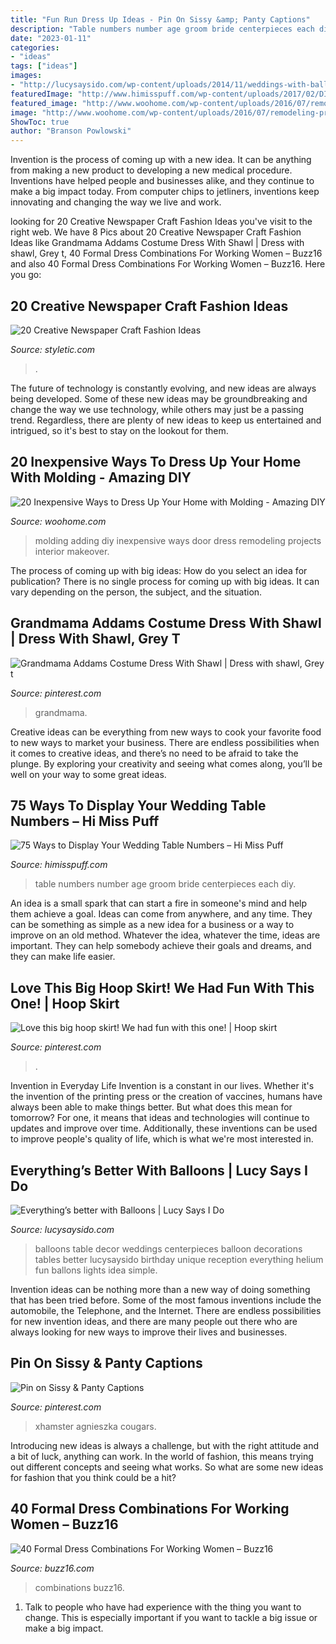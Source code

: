```yaml
---
title: "Fun Run Dress Up Ideas - Pin On Sissy &amp; Panty Captions"
description: "Table numbers number age groom bride centerpieces each diy"
date: "2023-01-11"
categories:
- "ideas"
tags: ["ideas"]
images:
- "http://lucysaysido.com/wp-content/uploads/2014/11/weddings-with-balloons-ideas-table-decor-balloons-lucysaysido.jpg"
featuredImage: "http://www.himisspuff.com/wp-content/uploads/2017/02/DIY-table-numbers-with-photos-of-the-bride-and-groom-at-each-table-number-age.jpg"
featured_image: "http://www.woohome.com/wp-content/uploads/2016/07/remodeling-projects-by-adding-molding-7.jpg"
image: "http://www.woohome.com/wp-content/uploads/2016/07/remodeling-projects-by-adding-molding-7.jpg"
ShowToc: true
author: "Branson Powlowski"
---
```



Invention is the process of coming up with a new idea. It can be anything from making a new product to developing a new medical procedure. Inventions have helped people and businesses alike, and they continue to make a big impact today. From computer chips to jetliners, inventions keep innovating and changing the way we live and work.

	

		
looking for 20 Creative Newspaper Craft Fashion Ideas you've visit to the right web. We have 8 Pics about 20 Creative Newspaper Craft Fashion Ideas like Grandmama Addams Costume Dress With Shawl | Dress with shawl, Grey t, 40 Formal Dress Combinations For Working Women – Buzz16 and also 40 Formal Dress Combinations For Working Women – Buzz16. Here you go:
		
    
## 20 Creative Newspaper Craft Fashion Ideas

<img loading=lazy src="https://styletic.com/wp-content/uploads/2014/10/newspaper-craft-fashion-ideas/14-creative-newspaper-craft-fashion-ideas.jpg" onerror="this.onerror=null;this.src='https://tse2.mm.bing.net/th?id=OIP.LGUML7UIRXT0iilHjTsgxQHaLH&amp;pid=15.1';" alt="20 Creative Newspaper Craft Fashion Ideas">

_Source: styletic.com_

>. 

	

The future of technology is constantly evolving, and new ideas are always being developed. Some of these new ideas may be groundbreaking and change the way we use technology, while others may just be a passing trend. Regardless, there are plenty of new ideas to keep us entertained and intrigued, so it's best to stay on the lookout for them.

    
## 20 Inexpensive Ways To Dress Up Your Home With Molding - Amazing DIY

<img loading=lazy src="http://www.woohome.com/wp-content/uploads/2016/07/remodeling-projects-by-adding-molding-7.jpg" onerror="this.onerror=null;this.src='https://tse2.mm.bing.net/th?id=OIP.TEraZEnt2tvpSZJLU2VwlgHaSL&amp;pid=15.1';" alt="20 Inexpensive Ways to Dress Up Your Home with Molding - Amazing DIY">

_Source: woohome.com_

>molding adding diy inexpensive ways door dress remodeling projects interior makeover. 

	

The process of coming up with big ideas: How do you select an idea for publication?
There is no single process for coming up with big ideas. It can vary depending on the person, the subject, and the situation.

    
## Grandmama Addams Costume Dress With Shawl | Dress With Shawl, Grey T

<img loading=lazy src="https://i.pinimg.com/736x/f8/69/27/f869275b84d6b954c3f2ca51f5333e43.jpg" onerror="this.onerror=null;this.src='https://tse4.mm.bing.net/th?id=OIP.rF2oqwR-6IRfnN2OG835ZgAAAA&amp;pid=15.1';" alt="Grandmama Addams Costume Dress With Shawl | Dress with shawl, Grey t">

_Source: pinterest.com_

>grandmama. 

	

Creative ideas can be everything from new ways to cook your favorite food to new ways to market your business. There are endless possibilities when it comes to creative ideas, and there’s no need to be afraid to take the plunge. By exploring your creativity and seeing what comes along, you’ll be well on your way to some great ideas.

    
## 75 Ways To Display Your Wedding Table Numbers – Hi Miss Puff

<img loading=lazy src="http://www.himisspuff.com/wp-content/uploads/2017/02/DIY-table-numbers-with-photos-of-the-bride-and-groom-at-each-table-number-age.jpg" onerror="this.onerror=null;this.src='https://tse1.mm.bing.net/th?id=OIP.DYVLfH7Owd9_9HzwrIMdYwHaLG&amp;pid=15.1';" alt="75 Ways to Display Your Wedding Table Numbers – Hi Miss Puff">

_Source: himisspuff.com_

>table numbers number age groom bride centerpieces each diy. 

	

An idea is a small spark that can start a fire in someone's mind and help them achieve a goal. Ideas can come from anywhere, and any time. They can be something as simple as a new idea for a business or a way to improve on an old method. Whatever the idea, whatever the time, ideas are important. They can help somebody achieve their goals and dreams, and they can make life easier.

    
## Love This Big Hoop Skirt! We Had Fun With This One! | Hoop Skirt

<img loading=lazy src="https://i.pinimg.com/736x/85/57/49/855749f2bff9d9f67e699c2531fd1c46--hoop-skirt-skirts.jpg" onerror="this.onerror=null;this.src='https://tse1.mm.bing.net/th?id=OIP.7YYJFwD3ClFkz1LgNcTMAgHaJ3&amp;pid=15.1';" alt="Love this big hoop skirt! We had fun with this one! | Hoop skirt">

_Source: pinterest.com_

>. 

	

Invention in Everyday Life
Invention is a constant in our lives. Whether it's the invention of the printing press or the creation of vaccines, humans have always been able to make things better. But what does this mean for tomorrow? For one, it means that ideas and technologies will continue to updates and improve over time. Additionally, these inventions can be used to improve people's quality of life, which is what we're most interested in.

    
## Everything’s Better With Balloons | Lucy Says I Do

<img loading=lazy src="http://lucysaysido.com/wp-content/uploads/2014/11/weddings-with-balloons-ideas-table-decor-balloons-lucysaysido.jpg" onerror="this.onerror=null;this.src='https://tse4.mm.bing.net/th?id=OIP.8AK3p7c8q2KX-DyhpFvnDgHaLH&amp;pid=15.1';" alt="Everything’s better with Balloons | Lucy Says I Do">

_Source: lucysaysido.com_

>balloons table decor weddings centerpieces balloon decorations tables better lucysaysido birthday unique reception everything helium fun ballons lights idea simple. 

	

Invention ideas can be nothing more than a new way of doing something that has been tried before. Some of the most famous inventions include the automobile, the Telephone, and the Internet. There are endless possibilities for new invention ideas, and there are many people out there who are always looking for new ways to improve their lives and businesses.

    
## Pin On Sissy &amp; Panty Captions

<img loading=lazy src="https://i.pinimg.com/736x/77/96/46/779646bf30705d823ab8e22564d9cbed.jpg" onerror="this.onerror=null;this.src='https://tse3.mm.bing.net/th?id=OIP.9pfg0VE52kkrSpy0ss-2zwHaL9&amp;pid=15.1';" alt="Pin on Sissy &amp; Panty Captions">

_Source: pinterest.com_

>xhamster agnieszka cougars. 

	

Introducing new ideas is always a challenge, but with the right attitude and a bit of luck, anything can work. In the world of fashion, this means trying out different concepts and seeing what works. So what are some new ideas for fashion that you think could be a hit?

    
## 40 Formal Dress Combinations For Working Women – Buzz16

<img loading=lazy src="https://buzz16.com/wp-content/uploads/2018/11/Formal-Dress-Combinations-For-Working-Women34.jpg" onerror="this.onerror=null;this.src='https://tse1.mm.bing.net/th?id=OIP.dPpCykem-hYz00HkFyckcwHaLs&amp;pid=15.1';" alt="40 Formal Dress Combinations For Working Women – Buzz16">

_Source: buzz16.com_

>combinations buzz16. 

	

1. Talk to people who have had experience with the thing you want to change. This is especially important if you want to tackle a big issue or make a big impact.

